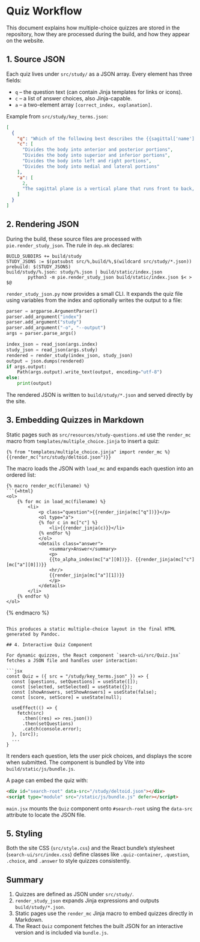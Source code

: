 # Quiz Workflow

This document explains how multiple-choice quizzes are stored in the repository, how they are processed during the build, and how they appear on the website.

## 1. Source JSON

Each quiz lives under `src/study/` as a JSON array. Every element has three fields:

- `q` – the question text (can contain Jinja templates for links or icons).
- `c` – a list of answer choices, also Jinja-capable.
- `a` – a two-element array `[correct_index, explanation]`.

Example from `src/study/key_terms.json`:

```json
[
  {
    "q": "Which of the following best describes the {{sagittal['name']|lower}} plane?",
    "c": [
      "Divides the body into anterior and posterior portions",
      "Divides the body into superior and inferior portions",
      "Divides the body into left and right portions",
      "Divides the body into medial and lateral portions"
    ],
    "a": [
      2,
      "The sagittal plane is a vertical plane that runs front to back, splitting the body into left and right sections. The midsagittal (median) plane creates equal halves, while parasagittal planes create unequal left and right parts."
    ]
  }
]
```

## 2. Rendering JSON

During the build, these source files are processed with `pie.render_study_json`. The rule in `dep.mk` declares:

```make
BUILD_SUBDIRS += build/study
STUDY_JSONS := $(patsubst src/%,build/%,$(wildcard src/study/*.json))
prebuild: $(STUDY_JSONS)
build/study/%.json: study/%.json | build/static/index.json
        python3 -m pie.render_study_json build/static/index.json $< > $@
```

`render_study_json.py` now provides a small CLI. It expands the quiz file using
variables from the index and optionally writes the output to a file:

```python
parser = argparse.ArgumentParser()
parser.add_argument("index")
parser.add_argument("study")
parser.add_argument("-o", "--output")
args = parser.parse_args()

index_json = read_json(args.index)
study_json = read_json(args.study)
rendered = render_study(index_json, study_json)
output = json.dumps(rendered)
if args.output:
    Path(args.output).write_text(output, encoding="utf-8")
else:
    print(output)
```

The rendered JSON is written to `build/study/*.json` and served directly by the site.

## 3. Embedding Quizzes in Markdown

Static pages such as `src/resources/study-questions.md` use the `render_mc` macro from `templates/multiple_choice.jinja` to insert a quiz:

```jinja
{% from "templates/multiple_choice.jinja" import render_mc %}
{{render_mc("src/study/deltoid.json")}}
```

The macro loads the JSON with `load_mc` and expands each question into an ordered list:

```jinja
{% macro render_mc(filename) %}
```{=html}
<ol>
    {% for mc in load_mc(filename) %}
        <li>
            <p class="question">{{render_jinja(mc["q"])}}</p>
            <ol type="a">
            {% for c in mc["c"] %}
                <li>{{render_jinja(c)}}</li>
            {% endfor %}
            </ol>
            <details class="answer">
                <summary>Answer</summary>
                <p>
                {{to_alpha_index(mc["a"][0])}}. {{render_jinja(mc["c"][mc["a"][0]])}}
                <hr/>
                {{render_jinja(mc["a"][1])}}
                </p>
            </details>
        </li>
    {% endfor %}
</ol>
```
{% endmacro %}
```

This produces a static multiple‑choice layout in the final HTML generated by Pandoc.

## 4. Interactive Quiz Component

For dynamic quizzes, the React component `search-ui/src/Quiz.jsx` fetches a JSON file and handles user interaction:

```jsx
const Quiz = ({ src = "/study/key_terms.json" }) => {
  const [questions, setQuestions] = useState([]);
  const [selected, setSelected] = useState({});
  const [showAnswers, setShowAnswers] = useState(false);
  const [score, setScore] = useState(null);

  useEffect(() => {
    fetch(src)
      .then((res) => res.json())
      .then(setQuestions)
      .catch(console.error);
  }, [src]);
  ...
}
```

It renders each question, lets the user pick choices, and displays the score when submitted. The component is bundled by Vite into `build/static/js/bundle.js`.

A page can embed the quiz with:

```html
<div id="search-root" data-src="/study/deltoid.json"></div>
<script type="module" src="/static/js/bundle.js" defer></script>
```

`main.jsx` mounts the `Quiz` component onto `#search-root` using the `data-src` attribute to locate the JSON file.

## 5. Styling

Both the site CSS (`src/style.css`) and the React bundle’s stylesheet (`search-ui/src/index.css`) define classes like `.quiz-container`, `.question`, `.choice`, and `.answer` to style quizzes consistently.

## Summary

1. Quizzes are defined as JSON under `src/study/`.
2. `render_study_json` expands Jinja expressions and outputs `build/study/*.json`.
3. Static pages use the `render_mc` Jinja macro to embed quizzes directly in Markdown.
4. The React `Quiz` component fetches the built JSON for an interactive version and is included via `bundle.js`.

